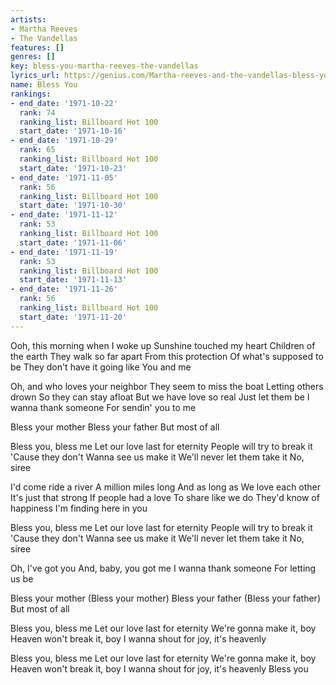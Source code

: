 ```yaml
---
artists:
- Martha Reeves
- The Vandellas
features: []
genres: []
key: bless-you-martha-reeves-the-vandellas
lyrics_url: https://genius.com/Martha-reeves-and-the-vandellas-bless-you-lyrics
name: Bless You
rankings:
- end_date: '1971-10-22'
  rank: 74
  ranking_list: Billboard Hot 100
  start_date: '1971-10-16'
- end_date: '1971-10-29'
  rank: 65
  ranking_list: Billboard Hot 100
  start_date: '1971-10-23'
- end_date: '1971-11-05'
  rank: 56
  ranking_list: Billboard Hot 100
  start_date: '1971-10-30'
- end_date: '1971-11-12'
  rank: 53
  ranking_list: Billboard Hot 100
  start_date: '1971-11-06'
- end_date: '1971-11-19'
  rank: 53
  ranking_list: Billboard Hot 100
  start_date: '1971-11-13'
- end_date: '1971-11-26'
  rank: 56
  ranking_list: Billboard Hot 100
  start_date: '1971-11-20'
---
```

Ooh, this morning when I woke up
Sunshine touched my heart
Children of the earth
They walk so far apart
From this protection
Of what's supposed to be
They don't have it going like
You and me


Oh, and who loves your neighbor
They seem to miss the boat
Letting others drown
So they can stay afloat
But we have love so real
Just let them be
I wanna thank someone
For sendin' you to me


Bless your mother
Bless your father
But most of all


Bless you, bless me
Let our love last for eternity
People will try to break it
'Cause they don't
Wanna see us make it
We'll never let them take it
No, siree


I'd come ride a river
A million miles long
And as long as
We love each other
It's just that strong
If people had a love
To share like we do
They'd know of happiness
I'm finding here in you


Bless you, bless me
Let our love last for eternity
People will try to break it
'Cause they don't
Wanna see us make it
We'll never let them take it
No, siree


Oh, I've got you
And, baby, you got me
I wanna thank someone
For letting us be


Bless your mother
(Bless your mother)
Bless your father
(Bless your father)
But most of all


Bless you, bless me
Let our love last for eternity
We're gonna make it, boy
Heaven won't break it, boy
I wanna shout for joy, it's heavenly

Bless you, bless me
Let our love last for eternity
We're gonna make it, boy
Heaven won't break it, boy
I wanna shout for joy, it's heavenly
Bless you
